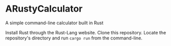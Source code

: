 # ARustyCalculator
A simple command-line calculator built in Rust

Install Rust through the Rust-Lang website.
Clone this repository.
Locate the repository's directory and run `cargo run` from the command-line.
